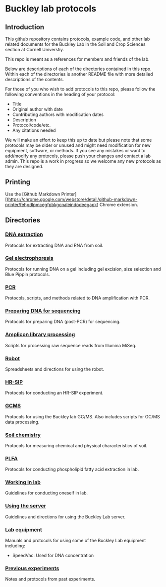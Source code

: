 # Buckley lab protocols

## Introduction
This github repository contains protocols, example code, and other lab related documents for the Buckley Lab in the Soil and Crop Sciences section at Cornell Universtiy.

This repo is meant as a references for members and friends of the lab. 

Below are descriptions of each of the directories contained in this repo. Within each of the directories is another README file with more detailed descriptions of the contents.

For those of you who wish to add protocols to this repo, please follow the following conventions in the heading of your protocol:

 * Title
 * Original author with date
 * Contributing authors with modification dates
 * Description
 * Protocol/code/etc.
 * Any citations needed
 
We will make an effort to keep this up to date but please note that some protocols may be older or unused and might need modification for new equipment, software, or methods.  If you see any mistakes or want to add/modify any protocols, please push your changes and contact a lab admin. This repo is a work in progress so we welcome any new protocols as they are designed.

## Printing
Use the [Github Markdown Printer][(https://chrome.google.com/webstore/detail/github-markdown-printer/fehpdlpmcegfpbkgcnaleindodeegapk) Chrome extension.

## Directories

### [DNA extraction](./DNA_extraction)
Protocols for extracting DNA and RNA from soil.

### [Gel electrophoresis](./gel_electrophoresis)
Protocols for running DNA on a gel including gel excision, size selection and Blue Pippin protocols.

### [PCR](./PCR)
Protocols, scripts, and methods related to DNA amplification with PCR.

### [Preparing DNA for sequencing](./Preparing_DNA_for_Sequencing)
Protocols for preparing DNA (post-PCR) for sequencing.

### [Amplicon library processing](/amplicon_library_processing)
Scripts for processing raw sequence reads from Illumina MiSeq.

### [Robot](/robot)
Spreadsheets and directions for using the robot.

### [HR-SIP](./HRSIP)
Protocols for conducting an HR-SIP experiment.

### [GCMS](./GCMS)
Protocols for using the Buckley lab GC/MS. Also includes scripts for GC/MS data processing.

### [Soil chemistry](./Soil_chemistry)
Protocols for measuring chemical and physical characteristics of soil.

### [PLFA](./PLFA)
Protocols for conducting phospholipid fatty acid extraction in lab.

### [Working in lab](./Working_in_lab)
Guidelines for conducting oneself in lab.

### [Using the server](./Using_the_server)
Guidelines and directions for using the Buckley Lab server.

### [Lab equipment](./lab_equipment)
Manuals and protocols for using some of the Buckley Lab equipment including:
 * SpeedVac: Used for DNA concentration
 
### [Previous experiments](./previous_experiments)
Notes and protocols from past experiments.
